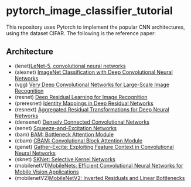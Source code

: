# pytorch_image_classifier_tutorial
This repository uses Pytorch to implement the popular CNN architectures, using the dataset CIFAR. The following is the reference paper:

## Architecture
 * (lenet)[LeNet-5, convolutional neural networks](http://yann.lecun.com/exdb/lenet/)
 * (alexnet) [ImageNet Classification with Deep Convolutional Neural Networks](https://papers.nips.cc/paper/4824-imagenet-classification-with-deep-convolutional-neural-networks)
 * (vgg) [Very Deep Convolutional Networks for Large-Scale Image Recognition](https://arxiv.org/abs/1409.1556)
 * (resnet) [Deep Residual Learning for Image Recognition](https://arxiv.org/abs/1512.03385)
 * (preresnet) [Identity Mappings in Deep Residual Networks](https://arxiv.org/abs/1512.03385)
  * (resnext) [Aggregated Residual Transformations for Deep Neural Networks](https://arxiv.org/abs/1611.05431)
 * (densenet) [Densely Connected Convolutional Networks](https://arxiv.org/abs/1608.06993)
 * (senet) [Squeeze-and-Excitation Networks](https://arxiv.org/abs/1709.01507)
 * (bam) [BAM: Bottleneck Attention Module](https://arxiv.org/abs/1807.06514)
 * (cbam) [CBAM: Convolutional Block Attention Module](https://arxiv.org/abs/1807.06521)
 * (genet) [Gather-Excite: Exploiting Feature Context in Convolutional Neural Networks](https://arxiv.org/abs/1810.12348)
 * (sknet) [SKNet: Selective Kernel Networks](https://arxiv.org/abs/1903.06586)
 * (mobilenetV1)[MobileNets: Efficient Convolutional Neural Networks for Mobile Vision Applications](https://arxiv.org/abs/1704.04861?context=cs)
 * (mobilenetV2)[MobileNetV2: Inverted Residuals and Linear Bottlenecks](https://arxiv.org/abs/1801.04381)
